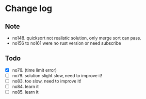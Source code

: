 # Change log

## Note
 - no148. quicksort not realistic solution, only merge sort can pass.
 - no156 to no161 were no rust version or need subscribe

## Todo
- [x] no76. (time limit error)
- [ ] no78. solution slight slow, need to improve it!
- [ ] no83. too slow, need to improve it!
- [ ] no84. learn it
- [ ] no85. learn it
